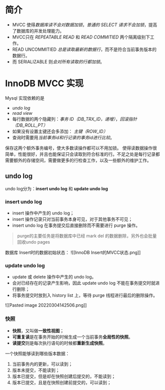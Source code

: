 # 简介

- MVCC 使得*数据库读不会对数据加锁*，*普通的 SELECT 请求不会加锁*，提高了数据库的并发处理能力。
- MVCC只在 *REPEATABLE READ* 和 *READ COMMITIED* 两个隔离级别下工作。
- READ UNCOMMITIED *总是读取最新的数据行*，而不是符合当前事务版本的数据行。
- 而 SERIALIZABLE 则*会对所有读取的行都加锁*。


# InnoDB MVCC 实现
Mysql 实现依赖的是 
- *undo log* 
- *read view* 
- 每行数据的两个隐藏列：*事务 ID（DB_TRX_ID，递增）*，*回滚指针（DB_ROLL_PT）*
- 如果没有设置主键还会多添加： *主键（ROW_ID）*
- 查询时需要用*当前事务id和行记录的事务id进行比较*。

保存这两个额外事务编号，使大多数读操作都可以不用加锁。
使得读数据操作很简单，性能很好，并且也能保证只会读取到符合标准的行。不足之处是每行记录都需要额外的存储空间，需要做更多的行检查工作，以及一些额外的维护工作。

## undo log
undo log分为：**insert undo log** 和 **update undo log**
### insert undo log
- insert 操作中产生的 undo log；
- insert 操作记录只对当前事务本身可见，对于其他事务不可见；
- insert undo log 在事务提交后直接删除而不需要进行 purge 操作。

> purge的主要任务是将数据库中已经 mark del 的数据删除，另外也会批量回收undo pages

数据库 Insert时的数据初始状态：
![[InnoDB Insert的MVCC状态.png]]

### update undo log

- update 或 delete 操作中产生的 undo log。
- 会对已经存在的记录产生影响，因此 update undo log 不能在事务提交时就进行删除；
- 将事务提交时放到入 history list 上，等待 purge 线程进行最后的删除操作。

![[Pasted image 20220304142506.png]]


### 快照
- **快照**，又叫做**一致性视图**；
- **可重复读**是在事务开始的时候生成一个当前事务**全局性的快照**。
- **读提交**则是每次执行语句的时候都**重新生成快照**。

一个快照能够读到哪些版本数据：
1. 当前事务内的更新，可以读到；
2. 版本未提交，不能读到；
3. 版本已提交，但是却在快照创建后提交的，不能读到；
4. 版本已提交，且是在快照创建前提交的，可以读到；